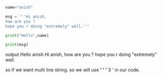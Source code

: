 
```python
name="anish"

msg = '''Hi anish,
how are you ?
hope you r doing "extremely" well.'''

print("Hello",name)

print(msg)
```

output
Hello anish
Hi anish,
how are you ?
hope you r doing "extremely" well.


so if we want multi line string. so we will use  **' ' '**    3 ' in our code.

